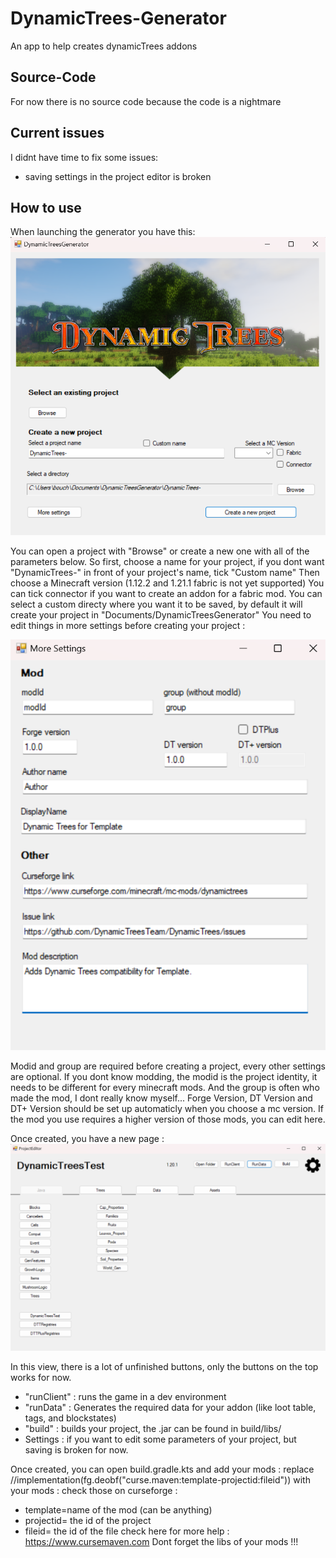 # DynamicTrees-Generator
An app to help creates dynamicTrees addons

## Source-Code
For now there is no source code because the code is a nightmare

## Current issues
I didnt have time to fix some issues:
- saving settings in the project editor is broken

## How to use
When launching the generator you have this:
![MainPage](https://github.com/Groupix05/DynamicTrees-Generator/blob/main/images/MainPage.png)

You can open a project with "Browse" or create a new one with all of the parameters below.
So first, choose a name for your project, if you dont want "DynamicTrees-" in front of your project's name, tick "Custom name"
Then choose a Minecraft version (1.12.2 and 1.21.1 fabric is not yet supported)
You can tick connector if you want to create an addon for a fabric mod.
You can select a custom directy where you want it to be saved, by default it will create your project in "Documents/DynamicTreesGenerator"
You need to edit things in more settings before creating your project :

![settings](https://github.com/Groupix05/DynamicTrees-Generator/blob/main/images/Settings.png)

Modid and group are required before creating a project, every other settings are optional.
If you dont know modding, the modid is the project identity, it needs to be different for every minecraft mods. And the group is often who made the mod, I dont really know myself...
Forge Version, DT Version and DT+ Version should be set up automaticly when you choose a mc version. If the mod you use requires a higher version of those mods, you can edit here.

Once created, you have a new page :
![Editor](https://github.com/Groupix05/DynamicTrees-Generator/blob/main/images/Editor.png)

In this view, there is a lot of unfinished buttons, only the buttons on the top works for now.
- "runClient" : runs the game in a dev environment
- "runData" : Generates the required data for your addon (like loot table, tags, and blockstates)
- "build" : builds your project, the .jar can be found in build/libs/
- Settings : if you want to edit some parameters of your project, but saving is broken for now.


Once created, you can open build.gradle.kts and add your mods :
replace //implementation(fg.deobf("curse.maven:template-projectid:fileid")) with your mods :
check those on curseforge : 
- template=name of the mod (can be anything)
- projectid= the id of the project
- fileid= the id of the file
check here for more help : https://www.cursemaven.com
Dont forget the libs of your mods !!!



